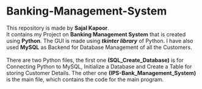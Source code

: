 # Banking-Management-System
This repository is made by <b>Sajal Kapoor</b>.
<br>
It contains my Project on <b>Banking Management System</b> that is created using <b>Python</b>. The GUI is made using <i><b>tkinter library</b></i> of Python.
I have also used <b>MySQL</b> as Backend for Database Management of all the Customers.
<br><br>
There are two Python files, the first one <b>(SQL_Create_Database)</b> is for Connecting Python to MySQL, Initialize a Database and Create a Table for storing Customer Details.
The other one <b>(IPS-Bank_Management_System)</b> is the main file, which contains the code for the main program.
